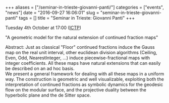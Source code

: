 +++
aliases = ["/seminar-in-trieste-giovanni-panti/"]
categories = ["events", "news"]
date = "2016-09-27 16:06:01"
slug = "seminar-in-trieste-giovanni-panti"
tags = []
title = "Seminar in Trieste: Giovanni Panti"
+++

Tuesday 4th October at 17:00
([ICTP](http://www.ictp.it/research/math/seminars.aspx))

"A geometric model for the natural extension of continued fraction maps"

Abstract: Just as classical "Floor" continued fractions induce the Gauss
map on the real unit interval, other euclidean division algorithms
(Ceiling, Even, Odd, NearestInteger, ...) induce piecewise-fractional
maps with integer coefficients. All these maps have natural extensions
that can easily be described on an ad hoc basis.  
We present a general framework for dealing with all these maps in a
uniform way. The construction is geometric and well visualizable,
exploiting both the interpretation of continued fractions as symbolic
dynamics for the geodesic flow on the modular surface, and the
projective duality between the hyperbolic plane and the de Sitter space.


